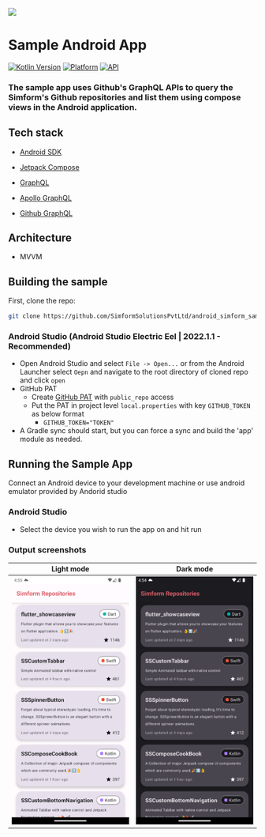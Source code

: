 <a href="https://www.simform.com/"><img src="https://github.com/SimformSolutionsPvtLtd/SSToastMessage/blob/master/simformBanner.png"></a>
# Sample Android App

[![Kotlin Version](https://img.shields.io/badge/Kotlin-v1.8.0-blue.svg)](https://kotlinlang.org)
[![Platform](https://img.shields.io/badge/Platform-Android-green.svg?style=flat)](https://www.android.com/)
[![API](https://img.shields.io/badge/API-24%2B-brightgreen.svg?style=flat)](https://android-arsenal.com/api?level=24)

### The sample app uses Github's GraphQL APIs to query the Simform's Github repositories and list them using compose views in the Android application.

## Tech stack

* [Android SDK][android-home]

* [Jetpack Compose][jetpack-compose]

* [GraphQL][graphql-home]

* [Apollo GraphQL][apollo-graphql-home]

* [Github GraphQL][github-graphql-api]

## Architecture

* MVVM

## Building the sample

First, clone the repo:

```bash
git clone https://github.com/SimformSolutionsPvtLtd/android_simform_sample_app
```

### Android Studio (Android Studio Electric Eel | 2022.1.1 - Recommended)

* Open Android Studio and select `File -> Open...` or from the Android Launcher select `Oepn` and navigate to the root directory of cloned repo and click `open`
* GitHub PAT
    * Create [GitHub PAT](https://docs.github.com/en/authentication/keeping-your-account-and-data-secure/creating-a-personal-access-token) with `public_repo` access
    * Put the PAT in project level `local.properties` with key `GITHUB_TOKEN` as below format
        * `GITHUB_TOKEN="TOKEN"`
* A Gradle sync should start, but you can force a sync and build the 'app' module as needed.

## Running the Sample App

Connect an Android device to your development machine or use android emulator provided by Andorid studio

### Android Studio

* Select the device you wish to run the app on and hit run

### Output screenshots

| Light mode | Dark mode |
|--|--|
| ![alt text](https://raw.githubusercontent.com/SimformSolutionsPvtLtd/android_simform_sample_app/master/screenshots/outputLightMode.png) | ![alt text](https://raw.githubusercontent.com/SimformSolutionsPvtLtd/android_simform_sample_app/master/screenshots/outputDarkMode.png) |

[//]: # (These are reference links used in the body of this note and get stripped out when the markdown processor does its job. Thanks SO - http://stackoverflow.com/questions/4823468/store-comments-in-markdown-syntax)

   [apollo-graphql-home]:                           <https://www.apollographql.com/>
   [android-home]:                                  <https://www.android.com/>
   [graphql-home]:                                  <https://graphql.org/>
   [github-graphql-api]:                            <https://docs.github.com/en/graphql>
   [jetpack-compose]:                               <https://developer.android.com/jetpack/compose>
